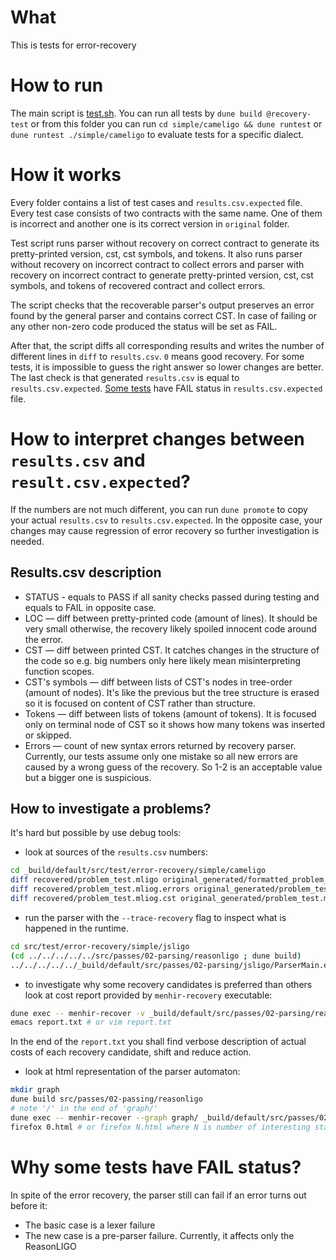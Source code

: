 # What

This is tests for error-recovery

# How to run

The main script is [test.sh](test.sh). 
You can run all tests by `dune build @recovery-test` or from this folder you can run `cd simple/cameligo && dune runtest` or `dune runtest ./simple/cameligo` to evaluate tests for a specific dialect.

# How it works

Every folder contains a list of test cases and `results.csv.expected` file.
Every test case consists of two contracts with the same name. 
One of them is incorrect and another one is its correct version in `original` folder.

Test script runs parser without recovery on correct contract to generate its pretty-printed version, cst, cst symbols, and tokens.
It also runs parser without recovery on incorrect contract to collect errors and parser with recovery on incorrect contract to generate pretty-printed version, cst, cst symbols, and tokens of recovered contract and collect errors.

The script checks that the recoverable parser's output preserves an error found by the general parser and contains correct CST.
In case of failing or any other non-zero code produced the status will be set as FAIL.

After that, the script diffs all corresponding results and writes the number of different lines in `diff` to `results.csv`. `0` means good recovery. For some tests, it is impossible to guess the right answer so lower changes are better.
The last check is that generated `results.csv` is equal to `results.csv.expected`. [Some tests](#why-some-tests-have-fail-status) have FAIL status in `results.csv.expected` file.

# How to interpret changes between `results.csv` and `result.csv.expected`?

If the numbers are not much different, you can run `dune promote` to copy your actual `results.csv` to `results.csv.expected`. In the opposite case, your changes may cause regression of error recovery so further investigation is needed.

## Results.csv description

- STATUS - equals to PASS if all sanity checks passed during testing and equals to FAIL in opposite case.
- LOC — diff between pretty-printed code (amount of lines). It should be very small otherwise, the recovery likely spoiled innocent code around the error. 
- CST — diff between printed CST. It catches changes in the structure of the code so e.g. big numbers only here likely mean misinterpreting function scopes. 
- CST's symbols — diff between lists of CST's nodes in tree-order (amount of
nodes). It's like the previous but the tree structure is erased so it is focused on content of CST rather than structure.
- Tokens — diff between lists of tokens (amount of tokens). It is focused only on terminal node of CST so it shows how many tokens was inserted or skipped.
- Errors — count of new syntax errors returned by recovery parser. Currently, our tests assume only one mistake so all new errors are caused by a wrong guess of the recovery. So 1-2 is an acceptable value but a bigger one is suspicious. 

## How to investigate a problems?

It's hard but possible by use debug tools:
- look at sources of the `results.csv` numbers: 
```bash
cd _build/default/src/test/error-recovery/simple/cameligo
diff recovered/problem_test.mligo original_generated/formatted_problem_test.mligo
diff recovered/problem_test.mliog.errors original_generated/problem_test.mligo.errors
diff recovered/problem_test.mliog.cst original_generated/problem_test.mligo.cst
```
- run the parser with the `--trace-recovery` flag to inspect what is happened in the runtime.
```bash
cd src/test/error-recovery/simple/jsligo
(cd ../../../../../src/passes/02-parsing/reasonligo ; dune build)
../../../../../_build/default/src/passes/02-parsing/jsligo/ParserMain.exe --recovery --trace-recovery --pretty -- problem_test.jsligo
```
- to investigate why some recovery candidates is preferred than others look at cost report provided by `menhir-recovery` executable:
```bash
dune exec -- menhir-recover -v _build/default/src/passes/02-parsing/reasonligo/Parser.cmly 2> report.txt > /dev/null
emacs report.txt # or vim report.txt
```
In the end of the `report.txt` you shall find verbose description of actual costs of each recovery candidate, shift and reduce action.
- look at html representation of the parser automaton:
```bash
mkdir graph
dune build src/passes/02-passing/reasonligo
# note '/' in the end of 'graph/'
dune exec -- menhir-recover --graph graph/ _build/default/src/passes/02-parsing/jsligo/Parser.cmly
firefox 0.html # or firefox N.html where N is number of interesting state
```

# Why some tests have FAIL status?

In spite of the error recovery, the parser still can fail if an error turns out before it:

- The basic case is a lexer failure
- The new case is a pre-parser failure. Currently, it affects only the ReasonLIGO

